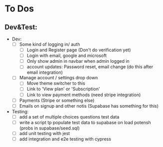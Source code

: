 # To Dos

## Dev&Test:
  - Dev:
    - [ ] Some kind of logging in/ auth
      - [ ] Login and Register page (Don't do verification yet)
      - [ ] Login with email, google and microsoft
      - [ ] Only show admin in navbar when admin logged in
      - [ ] account updates: Password reset, email change (do this after email integration)
    - [ ] Manage account / settings drop down
      - [ ] Move theme switcher to this
      - [ ] Link to 'View plan' or 'Subscription'
      - [ ] Link to view payment methods (need stripe integration)
    - [ ] Payments (Stripe or something else)
    - [ ] Emails on signup and other notis (Supabase has something for this)
  - Testing:
    - [ ] add a set of multiple choices questions test data
    - [ ] write a script tp populate test data to supabase on load potensh (probs in supabase/seed.sql)
    - [ ] add unit testing with jest
    - [ ] add integration and e2e testing with cypress